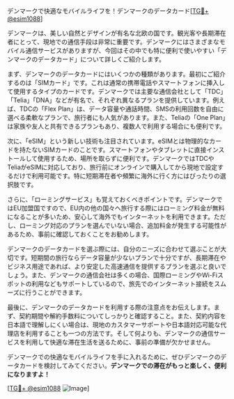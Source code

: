 デンマークで快適なモバイルライフを！デンマークのデータカード[[TG💪+ @esim1088](https://t.me/s/esim1088)]

デンマークは、美しい自然とデザインが有名な北欧の国です。観光客や長期滞在者にとって、現地での通信手段は非常に重要です。デンマークにはさまざまなモバイル通信サービスがありますが、今回はその中でも特に便利で使いやすい「デンマークのデータカード」について詳しくご紹介します。

まず、デンマークのデータカードにはいくつかの種類があります。最初にご紹介するのは「SIMカード」です。これは通常の携帯電話やスマートフォンに挿入して使用するタイプのカードです。デンマークでは主要な通信会社として「TDC」「Telia」「DNA」などが有名で、それぞれ異なるプランを提供しています。例えば、TDCの「Flex Plan」は、データ容量や通話時間、SMSの利用回数を自由に選べる柔軟なプランで、旅行者にも人気があります。また、Teliaの「One Plan」は家族や友人と共有できるプランもあり、複数人で利用する場合にも便利です。

次に、「eSIM」という新しい技術も注目されています。eSIMとは物理的なカードを持たないSIMカードのことです。スマートフォンやタブレットに直接インストールして使用するため、場所を取らずに便利です。デンマークではTDCやTeliaがeSIMに対応しており、旅行前にオンラインで購入してから現地で設定するだけで利用可能です。特に短期滞在者や頻繁に海外に行く方にはぴったりの選択肢です。

さらに、「ローミングサービス」も覚えておくべきポイントです。デンマークではEU加盟国ですので、EU内の他の国々へ旅行する際にはローミング料金が無料になることが多いため、安心して海外でもインターネットを利用できます。ただし、ローミング対応のプランを選んでいない場合、追加料金が発生する可能性があるため、事前に確認しておくことをお勧めします。

デンマークのデータカードを選ぶ際には、自分のニーズに合わせて選ぶことが大切です。短期間の旅行ならデータ容量が少ないプランで十分ですが、長期滞在やビジネス用途であれば、より安定した高速通信を提供するプランを選ぶと良いでしょう。また、デンマークの通信会社は多くの場合、国際ローミングやWi-Fiスポットの利用などもサポートしているので、旅先でのインターネット接続をスムーズに行うことができます。

最後に、デンマークのデータカードを利用する際の注意点をお伝えします。まず、契約期間や解約手数料についてしっかりと確認すること。また、契約内容を日本語で理解しにくい場合は、現地のカスタマーサポートや日本語対応可能な代理店を利用することも一つの方法です。そして何よりも、デンマークの通信サービスを利用して快適な滞在生活を送るために、事前の準備が欠かせません。

デンマークでの快適なモバイルライフを手に入れるために、ぜひデンマークのデータカードを検討してみてください。**デンマークでの滞在がもっと楽しく、便利になりますよ！**

[[TG💪+ @esim1088](https://t.me/s/esim1088) ![Image](https://i.postimg.cc/Y0z9fWf4/image.png)]